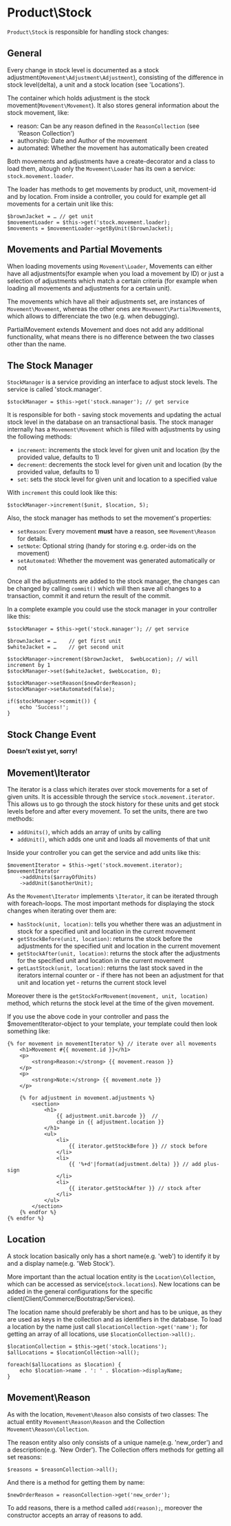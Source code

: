 # Product\Stock
`Product\Stock` is responsible for handling stock changes:

## General
Every change in stock level is documented as a stock adjustment(`Movement\Adjustment\Adjustment`), consisting of the difference in stock level(delta), a unit and a stock location (see 'Locations').

The container which holds adjustment is the stock movement(`Movement\Movement`). It also stores general information about the stock movement, like:

* reason: Can be any reason defined in the `ReasonCollection` (see 'Reason Collection')
* authorship: Date and Author of the movement
* automated: Whether the movement has automatically been created

Both movements and adjustments have a create-decorator and a class to load them, altough only the `Movement\Loader` has its own a service: `stock.movement.loader`.

The loader has methods to get movements by product, unit, movement-id and by location.
From inside a controller, you could for example get all movements for a certain unit like this:

	$brownJacket = … // get unit
	$movementLoader = $this->get('stock.movement.loader);
	$movements = $movementLoader->getByUnit($brownJacket);

## Movements and Partial Movements
When loading movements using `Movement\Loader`, Movements can either have all adjustments(for example when you load a movement by ID) or just a selection of adjustments which match a certain criteria (for example when loading all movements and adjustments for a certain unit).

The movements which have all their adjustments set, are instances of `Movement\Movement`, whereas the other ones are `Movement\PartialMovement`s, which allows to differenciate the two (e.g. when debugging).

PartialMovement extends Movement and does not add any additional functionality, what means there is no difference between the two classes other than the name.


## The Stock Manager
`StockManager` is a service providing an interface to adjust stock levels. The service is called 'stock.manager'.

	$stockManager = $this->get('stock.manager'); // get service
	
It is responsible for both - saving stock movements and updating the actual stock level in the database on an transactional basis.
The stock manager internally has a `Movement\Movement` which is filled with adjustments by using the following methods:

* `increment`: increments the stock level for given unit and location (by the provided value, defaults to 1)
* `decrement`: decrements the stock level for given unit and location (by the provided value, defaults to 1)
* `set`: sets the stock level for given unit and location to a specified value

With `increment` this could look like this:

	$stockManager->increment($unit, $location, 5);
	

Also, the stock manager has methods to set the movement's properties:

* `setReason`: Every movement **must** have a reason, see `Movement\Reason` for details.
* `setNote`: Optional string (handy for storing e.g. order-ids on the movement)
* `setAutomated`: Whether the movement was generated automatically or not

Once all the adjustments are added to the stock manager, the changes can be changed by calling `commit()` which will then save all changes to a transaction, commit it and return the result of the commit.


In a complete example you could use the stock manager in your controller like this:

	$stockManager = $this->get('stock.manager'); // get service
	
	$brownJacket = … 	// get first unit
	$whiteJacket = … 	// get second unit

	$stockManager->increment($brownJacket,	$webLocation); // will increment by 1
	$stockManager->set($whiteJacket, $webLocation, 0);
	
	$stockManager->setReason($newOrderReason);
	$stockManager->setAutomated(false);
	
	if($stockManager->commit()) {
		echo 'Success!';
	}
	
	

## Stock Change Event
**Doesn't exist yet, sorry!**

## Movement\Iterator
The iterator is a class which iterates over stock movements for a set of given units. It is accessible through the service `stock.movement.iterator`.
This allows us to go through the stock history for these units and get stock levels before and after every movement.
To set the units, there are two methods:

* `addUnits()`, which adds an array of units by calling
* `addUnit()`, which adds one unit and loads all movements of that unit

Inside your controller you can get the service and add units like this:

	$movementIterator = $this->get('stock.movement.iterator);
	$movementIterator
		->addUnits($arrayOfUnits)
		->addUnit($anotherUnit);


As the `Movement\Iterator` implements `\Iterator`, it can be iterated through with foreach-loops.
The most important methods for displaying the stock changes when iterating over them are:

* `hasStock(unit, location)`: tells you whether there was an adjustment in stock for a specified unit and location in the current movement
* `getStockBefore(unit, location)`: returns the stock before the adjustments for the specified unit and location in the current movement
* `getStockAfter(unit, location)`: returns the stock after the adjustments for the specified unit and location in the current movement
* `getLastStock(unit, location)`: returns the last stock saved in the iterators internal counter or - if there has not been an adjustment for that unit and location yet - returns the current stock level

Moreover there is the `getStockForMovement(movement, unit, location)` method, which returns the stock level at the time of the given movement.
		
If you use the above code in your controller and pass the $movementIterator-object to your template, your template could then look something like:

	{% for movement in movementIterator %} // iterate over all movements
		<h1>Movement #{{ movement.id }}</h1>
		<p>
			<strong>Reason:</strong> {{ movement.reason }}
		</p>
		<p>
			<strong>Note:</strong> {{ movement.note }}
		</p>
		
		{% for adjustment in movement.adjustments %}
			<section>
				<h1>
					{{ adjustment.unit.barcode }}  // 
					change in {{ adjustment.location }}
				</h1>
				<ul>
					<li>
						{{ iterator.getStockBefore }} // stock before
					</li>
					<li>
						{{ '%+d'|format(adjustment.delta) }} // add plus-sign
					</li>
					<li>
						{{ iterator.getStockAfter }} // stock after
					</li>
				</ul>
			</section>
		{% endfor %}
	{% endfor %}

## Location
A stock location basically only has a short name(e.g. 'web') to identify it by and a display name(e.g. 'Web Stock').

More important than the actual location entity is the `Location\Collection`, which can be accessed as service(`stock.locations`).
New locations can be added in the general configurations for the specific client(Client/Commerce/Bootstrap/Services).

The location name should preferably be short and has to be unique, as they are used as keys in the collection and as identifiers in the database.
To load a location by the name just call `$locationCollection->get('name');` for getting an array of all locations, use `$locationCollection->all();`.

	$locationCollection = $this->get('stock.locations');
	$allLocations = $locationCollection->all();
	
	foreach($allLocations as $location) {
		echo $location->name . ': ' . $location->displayName;
	}

## Movement\Reason
As with the location, `Movement\Reason` also consists of two classes: The actual entity `Movement\Reason\Reason` and the Collection `Movement\Reason\Collection`.

The reason entity also only consists of a unique name(e.g. 'new_order') and a description(e.g. 'New Order').
The Collection offers methods for getting all set reasons:

	$reasons = $reasonCollection->all();

And there is a method for getting them by name:

	$newOrderReason = reasonCollection->get('new_order');
	
To add reasons, there is a method called `add(reason);`, moreover the constructor accepts an array of reasons to add.

